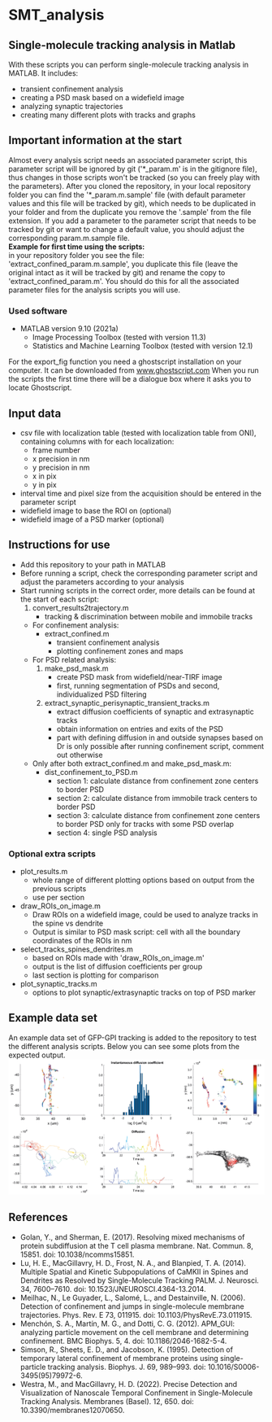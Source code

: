 # SMT_analysis
## Single-molecule tracking analysis in Matlab
With these scripts you can perform single-molecule tracking analysis in MATLAB.
It includes:
- transient confinement analysis
- creating a PSD mask based on a widefield image
- analyzing synaptic trajectories
- creating many different plots with tracks and graphs

## Important information at the start
Almost every analysis script needs an associated parameter script, this parameter script will be ignored by git ('\*_param.m' is in the gitignore file), 
thus changes in those scripts won't be tracked (so you can freely play with the parameters). After you cloned the repository, in your local repository folder you can find the '*_param.m.sample' file (with default parameter values and this file will be tracked by git), which needs to be duplicated 
in your folder and from the duplicate you remove the '.sample' from the file extension. If you add a parameter to the parameter script that needs to be tracked by git or want to change a default value, you should adjust the corresponding param.m.sample file.    
**Example for first time using the scripts:**  
in your repository folder you see the file: 'extract_confined_param.m.sample', you duplicate this file 
(leave the original intact as it will be tracked by git) and rename the copy to 'extract_confined_param.m'.
You should do this for all the associated parameter files for the analysis scripts you will use.

### Used software
- MATLAB version 9.10 (2021a)
	- Image Processing Toolbox (tested with version 11.3)
	- Statistics and Machine Learning Toolbox (tested with version 12.1)

For the export_fig function you need a ghostscript installation on your computer. 
It can be downloaded from www.ghostscript.com
When you run the scripts the first time there will be a dialogue box where it asks you to locate Ghostscript.

## Input data
- csv file with localization table (tested with localization table from ONI), containing columns with for each localization:
    - frame number 
    - x precision in nm
    - y precision in nm
    - x in pix
    - y in pix
- interval time and pixel size from the acquisition should be entered in the parameter script
- widefield image to base the ROI on (optional)
- widefield image of a PSD marker (optional)

## Instructions for use
- Add this repository to your path in MATLAB
- Before running a script, check the corresponding parameter script and adjust the parameters according to your analysis
- Start running scripts in the correct order, more details can be found at the start of each script:
	1. convert_results2trajectory.m
		- tracking & discrimination between mobile and immobile tracks
    - For confinement analysis:  
        - extract_confined.m  
            - transient confinement analysis
            - plotting confinement zones and maps
    - For PSD related analysis:
        1. make_psd_mask.m
            - create PSD mask from widefield/near-TIRF image
            - first, running segmentation of PSDs and second, individualized PSD filtering
        2. extract_synaptic_perisynaptic_transient_tracks.m
            - extract diffusion coefficients of synaptic and extrasynaptic tracks
            - obtain information on entries and exits of the PSD
            - part with defining diffusion in and outside synapses based on Dr is only possible after running confinement script, comment out otherwise
    - Only after both extract_confined.m and make_psd_mask.m:
        - dist_confinement_to_PSD.m
            - section 1: calculate distance from confinement zone centers to border PSD
            - section 2: calculate distance from immobile track centers to border PSD
            - section 3: calculate distance from confinement zone centers to border PSD only for tracks with some PSD overlap
            - section 4: single PSD analysis

### Optional extra scripts
- plot_results.m
    - whole range of different plotting options based on output from the previous scripts
    - use per section
- draw_ROIs_on_image.m
    - Draw ROIs on a widefield image, could be used to analyze tracks in the spine vs dendrite
    - Output is similar to PSD mask script: cell with all the boundary coordinates of the ROIs in nm
- select_tracks_spines_dendrites.m
    - based on ROIs made with 'draw_ROIs_on_image.m'
    - output is the list of diffusion coefficients per group
    - last section is plotting for comparison
- plot_synaptic_tracks.m
    - options to plot synaptic/extrasynaptic tracks on top of PSD marker

## Example data set
An example data set of GFP-GPI tracking is added to the repository to test the different analysis scripts. Below you can see some plots from the expected output.
![example_plots.png](./example_plots.png)

## References
- Golan, Y., and Sherman, E. (2017). Resolving mixed mechanisms of protein subdiffusion at the T cell plasma membrane. Nat. Commun. 8, 15851. doi: 10.1038/ncomms15851.
- Lu, H. E., MacGillavry, H. D., Frost, N. A., and Blanpied, T. A. (2014). Multiple Spatial and Kinetic Subpopulations of CaMKII in Spines and Dendrites as Resolved by Single-Molecule Tracking PALM. J. Neurosci. 34, 7600–7610. doi: 10.1523/JNEUROSCI.4364-13.2014.
- Meilhac, N., Le Guyader, L., Salomé, L., and Destainville, N. (2006). Detection of confinement and jumps in single-molecule membrane trajectories. Phys. Rev. E 73, 011915. doi: 10.1103/PhysRevE.73.011915.
- Menchón, S. A., Martín, M. G., and Dotti, C. G. (2012). APM_GUI: analyzing particle movement on the cell membrane and determining confinement. BMC Biophys. 5, 4. doi: 10.1186/2046-1682-5-4.
- Simson, R., Sheets, E. D., and Jacobson, K. (1995). Detection of temporary lateral confinement of membrane proteins using single-particle tracking analysis. Biophys. J. 69, 989–993. doi: 10.1016/S0006-3495(95)79972-6.
- Westra, M., and MacGillavry, H. D. (2022). Precise Detection and Visualization of Nanoscale Temporal Confinement in Single-Molecule Tracking Analysis. Membranes (Basel). 12, 650. doi: 10.3390/membranes12070650.

